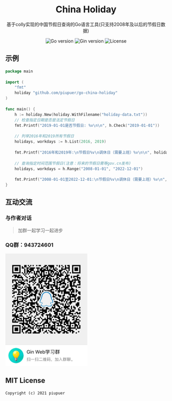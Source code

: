 <h1 align="center">China Holiday</h1>

<div align="center">
基于colly实现的中国节假日查询的Go语言工具(只支持2008年及以后的节假日数据)
<p align="center">
<img src="https://img.shields.io/github/go-mod/go-version/piupuer/go-china-holiday" alt="Go version"/>
<img src="https://img.shields.io/badge/Colly-v1.2.0-brightgreen" alt="Gin version"/>
<img src="https://img.shields.io/github/license/piupuer/go-china-holiday" alt="License"/>
</p>
</div>

## 示例

```go
package main

import (
	"fmt"
	holiday "github.com/piupuer/go-china-holiday"
)

func main() {
	h := holiday.New(holiday.WithFilename("holiday-data.txt"))
	// 检查指定日期是否是法定节假日
	fmt.Printf("2019-01-01是否节假日: %v\n\n", h.Check("2019-01-01"))

	// 列举2016年和2019所有节假日
	holidays, workdays := h.List(2016, 2019)

	fmt.Printf("2016年和2019年:\n节假日%v\n调休日（需要上班）%v\n\n", holidays, workdays)

	// 查询指定时间范围节假日(注意：将来的节假日需等gov.cn发布)
	holidays, workdays = h.Range("2008-01-01", "2022-12-01")

	fmt.Printf("2008-01-01至2022-12-01:\n节假日%v\n调休日（需要上班）%v\n", holidays, workdays)
}
```

## 互动交流

### 与作者对话

> 加群一起学习一起进步

### QQ群：943724601

<img src="https://github.com/piupuer/gin-web-images/blob/master/contact/qq_group.jpeg?raw=true" width="256" alt="QQ群" />

## MIT License

    Copyright (c) 2021 piupuer
